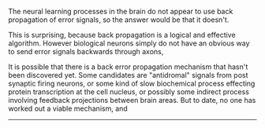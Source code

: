 The neural learning processes in the brain do not appear to use back propagation of error signals, so the answer would be that it doesn't.

This is surprising, because back propagation is a logical and effective algorithm. However biological neurons simply do not have an obvious way to send error signals backwards through axons,

It is possible that there is a back error propagation mechanism that hasn't been discovered yet. Some candidates are "antidromal" signals from post synaptic firing neurons, or some kind of slow biochemical process effecting protein transcription at the cell nucleus, or possibly some indirect process involving feedback projections between brain areas. But to date, no one has worked out a viable mechanism, and 

---
